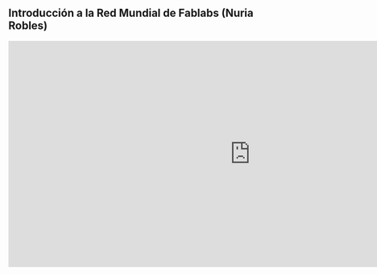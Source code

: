 
## Introducción a la Red Mundial de Fablabs (Nuria Robles)

<iframe src="https://docs.google.com/presentation/d/e/2PACX-1vSD84m5_VLPlochaHWQswDq7ebSBesgsIqLbpAUKUiscbali7K9G82xAS0OlS4Qr3CHolZXwXHavnBE/embed?start=false&loop=false&delayms=3000" frameborder="0" width="960" height="450" allowfullscreen="true" mozallowfullscreen="true" webkitallowfullscreen="true"></iframe>
